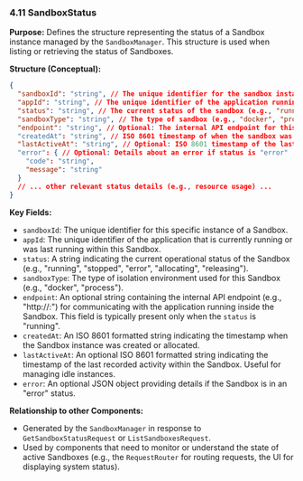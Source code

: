 ### 4.11 SandboxStatus

**Purpose:** Defines the structure representing the status of a Sandbox instance managed by the `SandboxManager`. This structure is used when listing or retrieving the status of Sandboxes.

**Structure (Conceptual):**

```json
{
  "sandboxId": "string", // The unique identifier for the sandbox instance
  "appId": "string", // The unique identifier of the application running in this sandbox
  "status": "string", // The current status of the sandbox (e.g., "running", "stopped", "error", "allocating")
  "sandboxType": "string", // The type of sandbox (e.g., "docker", "process")
  "endpoint": "string", // Optional: The internal API endpoint for this sandbox (present when status is "running")
  "createdAt": "string", // ISO 8601 timestamp of when the sandbox was created/allocated
  "lastActiveAt": "string", // Optional: ISO 8601 timestamp of the last activity in the sandbox
  "error": { // Optional: Details about an error if status is "error"
    "code": "string",
    "message": "string"
  }
  // ... other relevant status details (e.g., resource usage) ...
}
```

**Key Fields:**

*   `sandboxId`: The unique identifier for this specific instance of a Sandbox.
*   `appId`: The unique identifier of the application that is currently running or was last running within this Sandbox.
*   `status`: A string indicating the current operational status of the Sandbox (e.g., "running", "stopped", "error", "allocating", "releasing").
*   `sandboxType`: The type of isolation environment used for this Sandbox (e.g., "docker", "process").
*   `endpoint`: An optional string containing the internal API endpoint (e.g., "http://<ip>:<port>") for communicating with the application running inside the Sandbox. This field is typically present only when the `status` is "running".
*   `createdAt`: An ISO 8601 formatted string indicating the timestamp when the Sandbox instance was created or allocated.
*   `lastActiveAt`: An optional ISO 8601 formatted string indicating the timestamp of the last recorded activity within the Sandbox. Useful for managing idle instances.
*   `error`: An optional JSON object providing details if the Sandbox is in an "error" status.

**Relationship to other Components:**

*   Generated by the `SandboxManager` in response to `GetSandboxStatusRequest` or `ListSandboxesRequest`.
*   Used by components that need to monitor or understand the state of active Sandboxes (e.g., the `RequestRouter` for routing requests, the UI for displaying system status).
